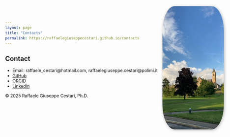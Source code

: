 ```yaml
---
layout: page
title: "Contacts"
permalink: https://raffaelegiuseppecestari.github.io/contacts
---
```


<style>
  .page-img {
    position: fixed;
    top: 20px;
    right: 20px;
    height: 400px;
    width: 200px;
    border-radius: 20%; /* Optional: makes the picture round */
    box-shadow: 2px 2px 10px rgba(0, 0, 0, 0.3); /* Optional: adds a shadow effect */
  }
</style>

<section id="contact">
  <h2>Contact</h2>
  <img src="assets/images/cornell.jpg" alt="Cornell University" class="page-img">
  <ul>
    <li>Email: raffaele_cestari@hotmail.com, raffaelegiuseppe.cestari@polimi.it</li>
    <li><a href="https://github.com/RaffaeleGiuseppeCestari">GitHub</a></li>
    <li><a href="https://orcid.org/0009-0000-5948-0254">ORCID</a></li>
    <li><a href="www.linkedin.com/in/raffaele-giuseppe-cestari">LinkedIn</a></li>
  </ul>
</section>

<footer>
  <p>&copy; 2025 Raffaele Giuseppe Cestari, Ph.D.</p>
</footer>